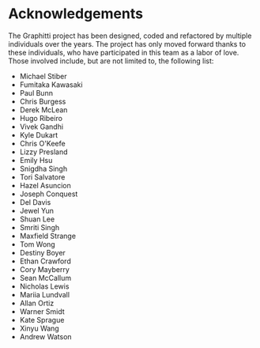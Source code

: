 # Acknowledgements

The Graphitti project has been designed, coded and refactored by multiple individuals over the years. The project has only moved forward thanks to these individuals, who have participated in this team as a labor of love. Those involved include, but are not limited to, the following list:

- Michael Stiber
- Fumitaka Kawasaki
- Paul Bunn
- Chris Burgess
- Derek McLean
- Hugo Ribeiro
- Vivek Gandhi
- Kyle Dukart
- Chris O'Keefe
- Lizzy Presland
- Emily Hsu
- Snigdha Singh
- Tori Salvatore 
- Hazel Asuncion
- Joseph Conquest
- Del Davis
- Jewel Yun
- Shuan Lee
- Smriti Singh
- Maxfield Strange
- Tom Wong
- Destiny Boyer
- Ethan Crawford
- Cory Mayberry
- Sean McCallum
- Nicholas Lewis
- Mariia Lundvall
- Allan Ortiz
- Warner Smidt
- Kate Sprague
- Xinyu Wang
- Andrew Watson